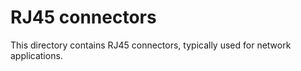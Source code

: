 RJ45 connectors
===============

  This directory contains RJ45 connectors, typically used for
network applications.
